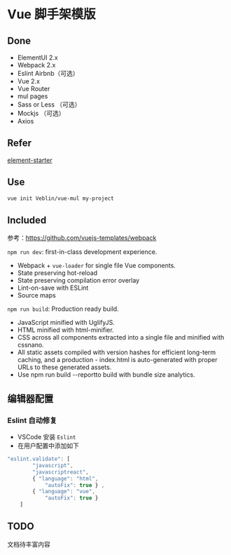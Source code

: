 # Vue 脚手架模版

## Done
- ElementUI 2.x
- Webpack 2.x
- Eslint Airbnb（可选） 
- Vue 2.x
- Vue Router
- mul pages
- Sass or Less （可选） 
- Mockjs （可选） 
- Axios

## Refer
[element-starter](https://github.com/ElementUI/element-starter)

## Use 
``` bash
vue init Veblin/vue-mul my-project
```

## Included 

参考：https://github.com/vuejs-templates/webpack

`npm run dev`: first-in-class development experience.

- Webpack + `vue-loader` for single file Vue components.
- State preserving hot-reload
- State preserving compilation error overlay
- Lint-on-save with ESLint
- Source maps

`npm run build`: Production ready build.

- JavaScript minified with UglifyJS.
- HTML minified with html-minifier.
- CSS across all components extracted into a single file and minified with cssnano.
- All static assets compiled with version hashes for efficient long-term caching, and a production - index.html is auto-generated with proper URLs to these generated assets.
- Use npm run build --reportto build with bundle size analytics.

## 编辑器配置
### Eslint 自动修复
- VSCode 安装 `Eslint`
- 在用户配置中添加如下

``` javascript
"eslint.validate": [
		"javascript",
		"javascriptreact",
		{ "language": "html", 
			"autoFix": true } ,
		{ "language": "vue", 
			"autoFix": true } 
	]
```


## TODO

文档待丰富内容